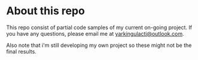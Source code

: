 # About this repo

This repo consist of partial code samples of my current on-going project. If you have any questions, please email me at yarkingulacti@outlook.com.

Also note that i'm still developing my own project so these might not be the final results.